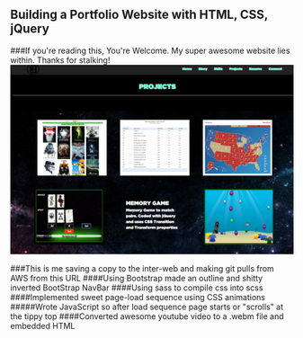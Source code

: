## Building a Portfolio Website with HTML, CSS, jQuery
###If you're reading this, You're Welcome. My super awesome website lies within. Thanks for stalking!
![alt text](img/ss.png "Description goes here")
<!--![My image](Willyb15.github.com/photo-gallery/Images/image1.jpg)-->
###This is me saving a copy to the inter-web and making git pulls from AWS from this URL
####Using Bootstrap made an outline and shitty inverted BootStrap NavBar
####Using sass to compile css into scss
####Implemented sweet page-load sequence using CSS animations
#####Wrote JavaScript so after load sequence page starts or "scrolls" at the tippy top
####Converted awesome youtube video to a .webm file and embedded HTML
